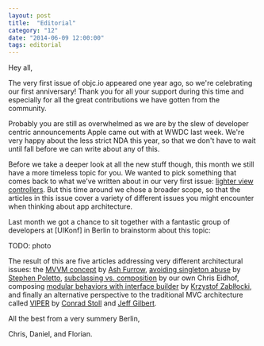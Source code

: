 ```yaml
---
layout: post
title:  "Editorial"
category: "12"
date: "2014-06-09 12:00:00"
tags: editorial
---
```


Hey all,

The very first issue of objc.io appeared one year ago, so we're celebrating our first anniversary! Thank you for all your support during this time and especially for all the great contributions we have gotten from the community.

Probably you are still as overwhelmed as we are by the slew of developer centric announcements Apple came out with at WWDC last week. We're very happy about the less strict NDA this year, so that we don't have to wait until fall before we can write about any of this. 

Before we take a deeper look at all the new stuff though, this month we still have a more timeless topic for you. We wanted to pick something that comes back to what we've written about in our very first issue: [lighter view controllers](http://www.objc.io/issue-1). But this time around we chose a broader scope, so that the articles in this issue cover a variety of different issues you might encounter when thinking about app architecture. 

Last month we got a chance to sit together with a fantastic group of developers at [UIKonf] in Berlin to brainstorm about this topic:

TODO: photo

The result of this are five articles addressing very different architectural issues: the [MVVM concept](TODO) by [Ash Furrow](TODO), [avoiding singleton abuse](TODO) by [Stephen Poletto](TODO), [subclassing vs. composition](TODO) by our own Chris Eidhof, composing [modular behaviors with interface builder](TODO) by [Krzystof Zablłocki](TODO), and finally an alternative perspective to the traditional MVC architecture called [VIPER](TODO) by [Conrad Stoll](TODO) and [Jeff Gilbert](TODO). 

All the best from a very summery Berlin,

Chris, Daniel, and Florian.
